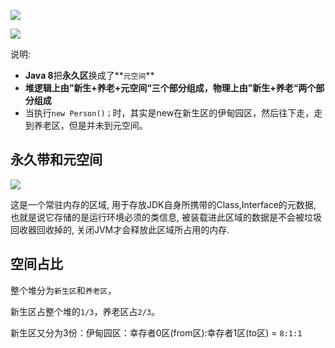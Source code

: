 ![](https://youpaiyun.zongqilive.cn/image/20200318143732.png)



![](https://youpaiyun.zongqilive.cn/image/20200318143641.png)

说明:

- **Java 8**把**永久区**换成了**`元空间`**
- **堆逻辑上由”新生+养老+元空间“三个部分组成，物理上由”新生+养老“两个部分组成**
- 当执行`new Person()；`时，其实是new在新生区的伊甸园区，然后往下走，走到养老区，但是并未到元空间。

## 永久带和元空间

![](https://youpaiyun.zongqilive.cn/image/20200424094854.png)

这是一个常驻内存的区域, 用于存放JDK自身所携带的Class,Interface的元数据, 也就是说它存储的是运行环境必须的类信息, 被装载进此区域的数据是不会被垃圾回收器回收掉的, 关闭JVM才会释放此区域所占用的内存.

## 空间占比

整个堆分为`新生区`和`养老区`，

新生区占整个堆的`1/3`，养老区占`2/3`。

新生区又分为3份：伊甸园区：幸存者0区(from区):幸存者1区(to区) = `8:1:1`



























































































































